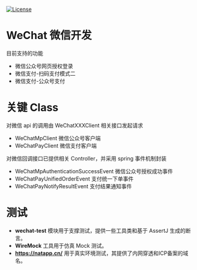 [![License](https://img.shields.io/badge/License-Apache%202.0-blue.svg)](https://opensource.org/licenses/Apache-2.0)
# WeChat 微信开发
目前支持的功能
* 微信公众号网页授权登录
* 微信支付-扫码支付模式二
* 微信支付-公众号支付

# 关键 Class
对微信 api 的调用由 WeChatXXXClient 相关接口发起请求
* WeChatMpClient 微信公众号客户端
* WeChatPayClient 微信支付客户端

对微信回调接口已提供相关 Controller，并采用 spring 事件机制封装
* WeChatMpAuthenticationSuccessEvent 微信公众号授权成功事件
* WeChatPayUnifiedOrderEvent 支付统一下单事件
* WeChatPayNotifyResultEvent 支付结果通知事件

# 测试

* **wechat-test** 模块用于支撑测试，提供一些工具类和基于 AssertJ 生成的断言。
* **WireMock** 工具用于仿真 Mock 测试。
* **https://natapp.cn/** 用于真实环境测试，其提供了内网穿透和ICP备案的域名。